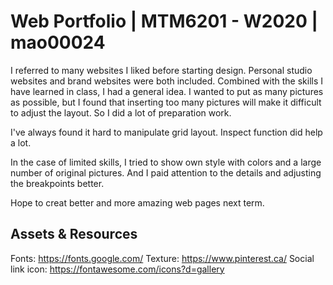 # Web Portfolio | MTM6201 - W2020 | mao00024

I referred to many websites I liked before starting design. Personal studio websites and brand websites were both included. Combined with the skills I have learned in class, I had a general idea. I wanted to put as many pictures as possible, but I found that inserting too many pictures will make it difficult to adjust the layout. So I did a lot of preparation work. 

I've always found it hard to manipulate grid layout. Inspect function did help a lot.

In the case of limited skills, I tried to show own style with colors and a large number of original pictures. And I paid attention to the details and adjusting the breakpoints better. 

Hope to creat better and more amazing web pages next term.

## Assets & Resources
Fonts: https://fonts.google.com/
Texture: https://www.pinterest.ca/
Social link icon: https://fontawesome.com/icons?d=gallery

